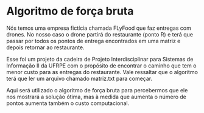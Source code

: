 # Algoritmo de força bruta

Nós temos uma empresa fictícia chamada FLyFood que faz entregas com drones. No nosso caso o drone partirá do restaurante (ponto R) e terá que passar por todos os pontos de entrega encontrados em uma matriz e depois retornar ao restaurante.

Esse foi um projeto da cadeira de Projeto Interdisciplinar para Sistemas de Informação II da UFRPE com o propósito de encontrar o caminho que tem o menor custo para as entregas do restaurante. Vale ressaltar que o algoritmo terá que ler um arquivo chamado matriz.txt para começar.

Aqui será utilizado o algoritmo de força bruta para percebermos que ele nos mostrará a solução ótima, mas à medida que aumenta o número de pontos aumenta também o custo computacional.
